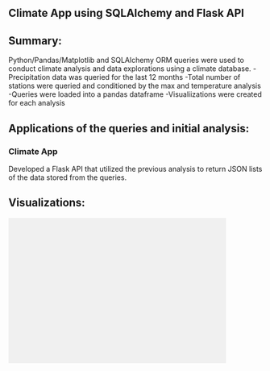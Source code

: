 ## Climate App using SQLAlchemy and Flask API

## Summary:
Python/Pandas/Matplotlib and SQLAlchemy ORM queries were used to conduct climate analysis and data explorations using a climate database. 
-Precipitation data was queried for the last 12 months
-Total number of stations were queried and conditioned by the max and temperature analysis
	-Queries were loaded into a pandas dataframe
	-Visualiizations were created for each analysis


## Applications of the queries and initial analysis:

### Climate App
Developed a Flask API that utilized the previous analysis to return JSON lists of the data stored from the queries.

## Visualizations:

![prec-hawaii](prec_hawaii.png)
